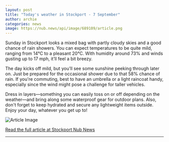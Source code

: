 ```yaml
---
layout: post
title: "Today's weather in Stockport - 7 September"
author: archie
categories: news
image: https://nub.news/api/image/689109/article.png
---
```

Sunday in Stockport looks a mixed bag with partly cloudy skies and a good chance of rain showers. You can expect temperatures to be quite mild, ranging from 14°C to a pleasant 20°C. With humidity around 73% and winds gusting up to 17 mph, it’ll feel a bit breezy. 

The day kicks off mild, but you’ll see some sunshine peeking through later on. Just be prepared for the occasional shower due to that 58% chance of rain. If you're commuting, best to have an umbrella or a light raincoat handy, especially since the wind might pose a challenge for taller vehicles. 

Dress in layers—something you can easily toss on or off depending on the weather—and bring along some waterproof gear for outdoor plans. Also, don't forget to keep hydrated and secure any lightweight items outside. Enjoy your day, whatever you get up to!

![Article Image](https://nub.news/api/image/689109/article.png)

[Read the full article at Stockport Nub News](https://stockport.nub.news/news/weather-news/todays-weather-in-stockport-7-september-271166)

---
